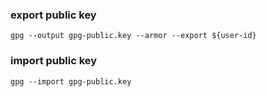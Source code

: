 ### export public key
```
gpg --output gpg-public.key --armor --export ${user-id}
```

### import public key
```
gpg --import gpg-public.key
```
